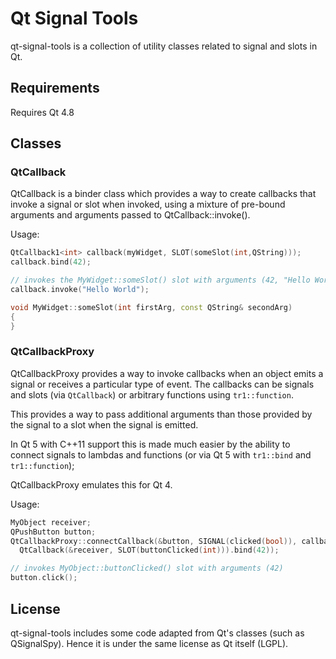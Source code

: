 # Qt Signal Tools

qt-signal-tools is a collection of utility classes related to signal and slots in Qt.

## Requirements

Requires Qt 4.8

## Classes

### QtCallback

QtCallback is a binder class which provides a way to create callbacks that invoke a signal or slot
when invoked, using a mixture of pre-bound arguments and arguments passed to QtCallback::invoke().

Usage:
```cpp
QtCallback1<int> callback(myWidget, SLOT(someSlot(int,QString)));
callback.bind(42);

// invokes the MyWidget::someSlot() slot with arguments (42, "Hello World")
callback.invoke("Hello World");

void MyWidget::someSlot(int firstArg, const QString& secondArg)
{
}
```

### QtCallbackProxy

QtCallbackProxy provides a way to invoke callbacks when an object emits a signal or receives
a particular type of event.  The callbacks can be signals and slots
(via `QtCallback`) or arbitrary functions using `tr1::function`.

This provides a way to pass additional arguments than those provided by the signal to a slot
when the signal is emitted.

In Qt 5 with C++11 support this is made much easier by the ability to connect signals to lambdas
and functions (or via Qt 5 with `tr1::bind` and `tr1::function`);

QtCallbackProxy emulates this for Qt 4.

Usage:
```cpp
MyObject receiver;
QPushButton button;
QtCallbackProxy::connectCallback(&button, SIGNAL(clicked(bool)), callback,
  QtCallback(&receiver, SLOT(buttonClicked(int))).bind(42));

// invokes MyObject::buttonClicked() slot with arguments (42)
button.click();
```

## License

qt-signal-tools includes some code adapted from Qt's classes (such as QSignalSpy).
Hence it is under the same license as Qt itself (LGPL).

